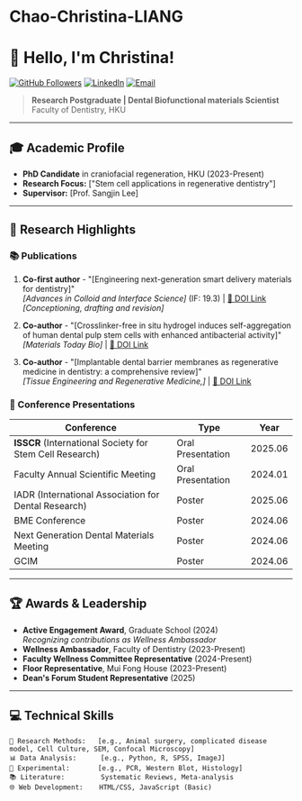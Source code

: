 # Chao-Christina-LIANG
# 👋 Hello, I'm Christina!

[![GitHub Followers](https://img.shields.io/github/followers/yourusername?label=Follow%20Me&style=social)](https://github.com/ChristinaChaoLIANG
)
[![LinkedIn](https://img.shields.io/badge/LinkedIn-Connect-blue)](www.linkedin.com/in/christina-liang-38b316291)
[![Email](https://img.shields.io/badge/Email-Contact%20Me-red)](mailto:christinachaoliang@gmail.com)

> **Research Postgraduate | Dental Biofunctional materials Scientist**  
> Faculty of Dentistry, HKU

---

## 🎓 Academic Profile
- **PhD Candidate** in craniofacial regeneration, HKU (2023-Present)
- **Research Focus:** ["Stem cell applications in regenerative dentistry"]
- **Supervisor:** [Prof. Sangjin Lee]

---

## 🔬 Research Highlights

### 📚 Publications
1. **Co-first author** - "[Engineering next-generation smart delivery materials for dentistry]"  
   *[Advances in Colloid and Interface Science]* (IF: 19.3) | [🔗 DOI Link]([https://doi.org/10.1016/j.cis.2025.103607])  
   *[Conceptioning, drafting and revision]*

2. **Co-author** - "[Crosslinker-free in situ hydrogel induces self-aggregation of human dental pulp stem cells with enhanced antibacterial activity]"  
   *[Materials Today Bio]* | [🔗 DOI Link]([https://doi.org/10.1016/j.mtbio.2025.101451])

3. **Co-author** - "[Implantable dental barrier membranes as regenerative medicine in dentistry: a comprehensive review]"  
   *[Tissue Engineering and Regenerative Medicine,]* | [🔗 DOI Link](https://doi.org/10.1007/s13770-025-00704-1)



### 🎤 Conference Presentations
| Conference | Type | Year |
|------------|------|------|
| **ISSCR** (International Society for Stem Cell Research) | Oral Presentation | 2025.06 |
| Faculty Annual Scientific Meeting | Oral Presentation | 2024.01 |
| IADR (International Association for Dental Research) | Poster | 2025.06 |
| BME Conference | Poster | 2024.06 |
| Next Generation Dental Materials Meeting | Poster | 2024.06 |
| GCIM | Poster | 2024.06 |

---

## 🏆 Awards & Leadership
- **Active Engagement Award**, Graduate School (2024)  
  *Recognizing contributions as Wellness Ambassador*
- **Wellness Ambassador**, Faculty of Dentistry (2023-Present)
- **Faculty Wellness Committee Representative** (2024-Present)
- **Floor Representative**, Mui Fong House (2023-Present)
- **Dean's Forum Student Representative** (2025)

---

## 💻 Technical Skills
```text
🔬 Research Methods:   [e.g., Animal surgery, complicated disease model, Cell Culture, SEM, Confocal Microscopy]
📊 Data Analysis:      [e.g., Python, R, SPSS, ImageJ]
🧪 Experimental:       [e.g., PCR, Western Blot, Histology]
📚 Literature:         Systematic Reviews, Meta-analysis
🌐 Web Development:    HTML/CSS, JavaScript (Basic)
